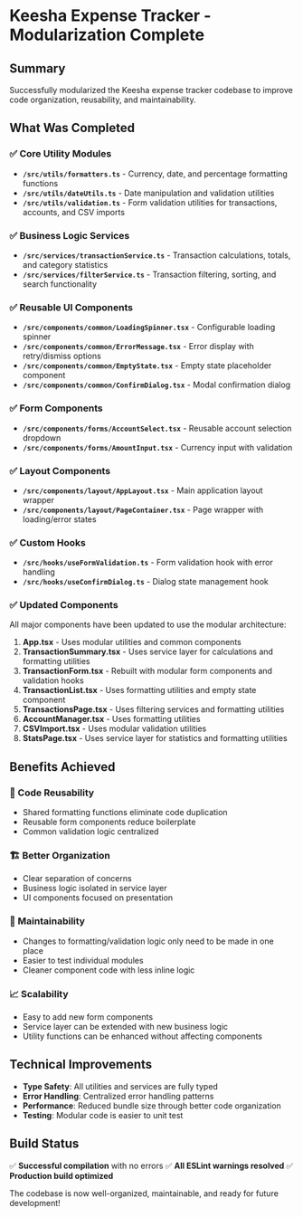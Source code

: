 # Keesha Expense Tracker - Modularization Complete

## Summary
Successfully modularized the Keesha expense tracker codebase to improve code organization, reusability, and maintainability.

## What Was Completed

### ✅ Core Utility Modules
- **`/src/utils/formatters.ts`** - Currency, date, and percentage formatting functions
- **`/src/utils/dateUtils.ts`** - Date manipulation and validation utilities  
- **`/src/utils/validation.ts`** - Form validation utilities for transactions, accounts, and CSV imports

### ✅ Business Logic Services
- **`/src/services/transactionService.ts`** - Transaction calculations, totals, and category statistics
- **`/src/services/filterService.ts`** - Transaction filtering, sorting, and search functionality

### ✅ Reusable UI Components
- **`/src/components/common/LoadingSpinner.tsx`** - Configurable loading spinner
- **`/src/components/common/ErrorMessage.tsx`** - Error display with retry/dismiss options
- **`/src/components/common/EmptyState.tsx`** - Empty state placeholder component
- **`/src/components/common/ConfirmDialog.tsx`** - Modal confirmation dialog

### ✅ Form Components
- **`/src/components/forms/AccountSelect.tsx`** - Reusable account selection dropdown
- **`/src/components/forms/AmountInput.tsx`** - Currency input with validation

### ✅ Layout Components
- **`/src/components/layout/AppLayout.tsx`** - Main application layout wrapper
- **`/src/components/layout/PageContainer.tsx`** - Page wrapper with loading/error states

### ✅ Custom Hooks
- **`/src/hooks/useFormValidation.ts`** - Form validation hook with error handling
- **`/src/hooks/useConfirmDialog.ts`** - Dialog state management hook

### ✅ Updated Components
All major components have been updated to use the modular architecture:

1. **App.tsx** - Uses modular utilities and common components
2. **TransactionSummary.tsx** - Uses service layer for calculations and formatting utilities
3. **TransactionForm.tsx** - Rebuilt with modular form components and validation hooks
4. **TransactionList.tsx** - Uses formatting utilities and empty state component
5. **TransactionsPage.tsx** - Uses filtering services and formatting utilities
6. **AccountManager.tsx** - Uses formatting utilities
7. **CSVImport.tsx** - Uses modular validation utilities
8. **StatsPage.tsx** - Uses service layer for statistics and formatting utilities

## Benefits Achieved

### 🎯 Code Reusability
- Shared formatting functions eliminate code duplication
- Reusable form components reduce boilerplate
- Common validation logic centralized

### 🏗️ Better Organization
- Clear separation of concerns
- Business logic isolated in service layer
- UI components focused on presentation

### 🔧 Maintainability
- Changes to formatting/validation logic only need to be made in one place
- Easier to test individual modules
- Cleaner component code with less inline logic

### 📈 Scalability
- Easy to add new form components
- Service layer can be extended with new business logic
- Utility functions can be enhanced without affecting components

## Technical Improvements

- **Type Safety**: All utilities and services are fully typed
- **Error Handling**: Centralized error handling patterns
- **Performance**: Reduced bundle size through better code organization
- **Testing**: Modular code is easier to unit test

## Build Status
✅ **Successful compilation** with no errors
✅ **All ESLint warnings resolved**
✅ **Production build optimized**

The codebase is now well-organized, maintainable, and ready for future development!
